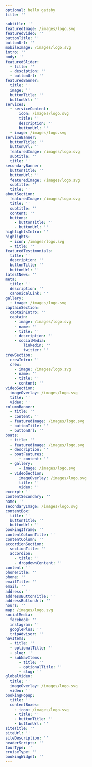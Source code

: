 ```yaml
---
optional: hello gatsby
title: ''

subtitle: ''
featuredImage: /images/logo.svg
featuredVideo: ''
buttonTitle: ''
buttonUrl: ''
mobileImage: /images/logo.svg
intro: ''
body: ''
featuredSlider:
  - title: ''
  - desciption: ''
  - buttonUrl: ''
featuredBanner:
  title: ''
  image: ''
  buttonTitle: ''
  buttonUrl: ''
services:
  - serviceContent:
      icon: /images/logo.svg
      title: ''
      description: ''
      buttonUrl: ''
  - image: /images/logo.svg
serviceBanner:
  buttonTitle: ''
  buttonUrl: ''
  featuredImage: /images/logo.svg
  subtitle: ''
  title: ''
secondaryBanner:
  buttonTitle: ''
  buttonUrl: ''
  featuredImage: /images/logo.svg
  subtitle: ''
  title: ''
aboutSection:
  featuredImage: /images/logo.svg
  title: ''
  subtitle: ''
  content: ''
  buttons:
    - buttonTitle: ''
    - buttonUrl: ''
highlightsIntro: ''
highlights:
  - icon: /images/logo.svg
  - title: ''
featuredTestimonials:
  title: ''
  description: ''
  buttonTitle: ''
  buttonUrl: ''
latestNews: ''
meta:
  title: ''
  description: ''
  canonicalLink: ''
gallery:
  - image: /images/logo.svg
captainSection:
  captainIntro: ''
  captain:
    - image: /images/logo.svg
    - name: ''
    - title: ''
    - description: ''
    - socialMedia:
        linkedin: ''
        twitter: ''
crewSection:
  crewIntro: ''
  crew:
    - image: /images/logo.svg
    - name: ''
    - title: ''
    - content: ''
videoSection:
  imageOverlay: /images/logo.svg
  title: ''
  video: ''
columnBanner:
  - title: ''
  - content: ''
  - featuredImage: /images/logo.svg
  - buttonTitle: ''
  - buttonUrl: ''
boats:
  - title: ''
  - featuredImage: /images/logo.svg
  - description: ''
  - boatFeatures:
      - content: ''
  - gallery:
      - image: /images/logo.svg
  - videoSection:
      imageOverlay: /images/logo.svg
      title: ''
      video: ''
excerpt: ''
contentSecondary: ''
name: ''
secondaryImage: /images/logo.svg
contentBox:
  title: ''
  buttonTitle: ''
  buttonUrl: ''
bookingIframe: ''
contentColumnTitle: ''
contentColumn: ''
accordionSection:
  sectionTitle: ''
  accordion:
    - title: ''
    - dropdownContent: ''
content: ''
phoneTitle: ''
phone: ''
emailTitle: ''
email: ''
address: ''
addressButtonTitle: ''
addressButtonUrl: ''
hours: ''
map: /images/logo.svg
socialMedia:
  facebook: ''
  instagram: ''
  googlePlus: ''
  tripAdvisor: ''
navItems:
  - title: ''
  - optionalTitle: ''
  - slug: ''
  - subNavItems:
      - title: ''
      - optionalTitle: ''
      - slug: ''
globalVideo:
  title: ''
  imageOverlay: /images/logo.svg
  video: ''
bookingPopup:
  title: ''
  contentBoxes:
    - icon: /images/logo.svg
    - title: ''
    - buttonTitle: ''
    - buttonUrl: ''
siteTitle: ''
siteUrl: ''
siteDescription: ''
headerScripts: ''
tourType: ''
cruiseType: ''
bookingWidget: ''
---
```


<!--Use this to force Gatsby to deal with optional images-->
